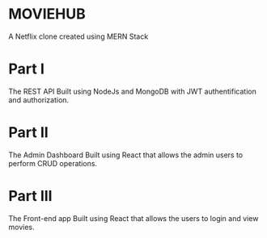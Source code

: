 # MOVIEHUB
A Netflix clone  created using MERN Stack

# Part I
The REST API
Built using NodeJs and MongoDB with JWT authentification and authorization.

# Part II
The Admin Dashboard
Built using React that allows the admin users to perform CRUD operations.

# Part III
The Front-end app
Built using React that allows the users to login and view movies.
